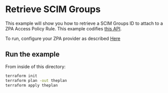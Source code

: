 # Retrieve SCIM Groups

This example will show you how to retrieve a SCIM Groups ID to attach to a ZPA Access Policy Rule.
This example codifies [this API](https://help.zscaler.com/zpa/api-reference#/scim-group-controller/getSCIMGroup).

To run, configure your ZPA provider as described [Here](https://github.com/zscaler/terraform-provider-zpa/blob/master/docs/index.html.markdown)

## Run the example

From inside of this directory:

```bash
terraform init
terraform plan -out theplan
terraform apply theplan
```
